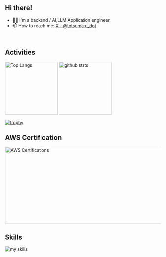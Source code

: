 <!-- 2. プロフィールや連絡先を変更 -->
## Hi there!

- 🧑‍💻 I'm a backend / AI,LLM Application engineer.
- 📫 How to reach me: [X - @totsumaru_dot](https://x.com/totsumaru_dot)
<br>

## Activities

<div align="left"> 
  <img alt="Top Langs" height="170px" src="https://github-readme-stats.vercel.app/api?username=totsukash&theme=vue-dark&layout=compact" />
  <img alt="github stats" height="170px" src="https://github-readme-stats.vercel.app/api/top-langs/?username=totsukash&theme=vue-dark&layout=compact" />
</div>

[![trophy](https://github-profile-trophy.vercel.app/?username=ryo-ma)](https://github.com/ryo-ma/github-profile-trophy)

## AWS Certification

<img src="https://badge-studio.vercel.app/api/aws?certs=AIF,DEA,MLS" width="800" height="250" alt="AWS Certifications">

## Skills
<img alt="my skills" src="https://skillicons.dev/icons?theme=dark&perline=7&i=go,python,vim,js,ts,react,next,docker,aws,gcp,discord,docker,supabase" />
<br>
